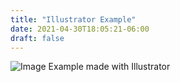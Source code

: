 ```yaml
---
title: "Illustrator Example"
date: 2021-04-30T18:05:21-06:00
draft: false
---
```


![Image Example made with Illustrator](/img/illustrator-example.jpg)